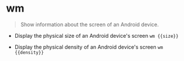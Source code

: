 # wm
> Show information about the screen of an Android device.

- Display the physical size of an Android device's screen
`wm {{size}}`

- Display the physical density of an Android device's screen
`wm {{density}}`
